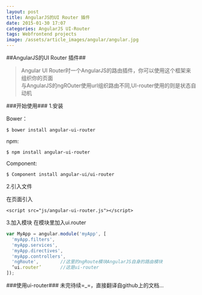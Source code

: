 ```yaml
---
layout: post
title: AngularJS的UI Router 插件
date: 2015-01-30 17:07
categories: AngularJS UI-Router
tags: Webfrontend projects
image: /assets/article_images/angular/angular.jpg
---
```


##AngularJS的UI Router 插件##
> Angular UI Router时一个AngularJS的路由插件，你可以使用这个框架来组织你的页面
><br>
>与AngularJS的ngROuter使用url组织路由不同,UI-router使用的则是状态自动机

###开始使用###
1.安装

Bower：   

``` $ bower install angular-ui-router ``` <br>

npm:      

``` $ npm install angular-ui-router ``` <br>

Component: 

``` $ Component install angular-ui/ui-router ``` <br>

2.引入文件

在页面引入　

```<script src="js/angular-ui-router.js"></script>``` <br>

3.加入模块
在模块里加入ui.router

```javascript
var MyApp = angular.module('myApp', [
  'myApp.filters',
  'myApp.services',
  'myApp.directives',
  'myApp.controllers',
  'ngRoute',        //这里的ngRoute模块AngularJS自身的路由模块
  ‘ui.router’       //这是ui-router
]);
```

###使用ui-router###
未完待续=_=，直接翻译自github上的文档...

